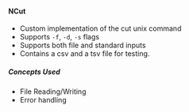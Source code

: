 #### NCut

- Custom implementation of the cut unix command
- Supports `-f`, `-d`, `-s` flags
- Supports both file and standard inputs
- Contains a csv and a tsv file for testing.

##### Concepts Used

- File Reading/Writing
- Error handling
